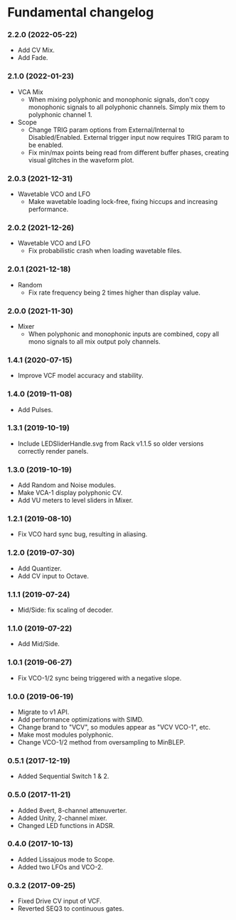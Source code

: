 # Fundamental changelog

### 2.2.0 (2022-05-22)
- Add CV Mix.
- Add Fade.

### 2.1.0 (2022-01-23)
- VCA Mix
	- When mixing polyphonic and monophonic signals, don't copy monophonic signals to all polyphonic channels. Simply mix them to polyphonic channel 1.
- Scope
	- Change TRIG param options from External/Internal to Disabled/Enabled. External trigger input now requires TRIG param to be enabled.
	- Fix min/max points being read from different buffer phases, creating visual glitches in the waveform plot.

### 2.0.3 (2021-12-31)
- Wavetable VCO and LFO
	- Make wavetable loading lock-free, fixing hiccups and increasing performance.

### 2.0.2 (2021-12-26)
- Wavetable VCO and LFO
	- Fix probabilistic crash when loading wavetable files.

### 2.0.1 (2021-12-18)
- Random
	- Fix rate frequency being 2 times higher than display value.

### 2.0.0 (2021-11-30)
- Mixer
	- When polyphonic and monophonic inputs are combined, copy all mono signals to all mix output poly channels.

### 1.4.1 (2020-07-15)
- Improve VCF model accuracy and stability.

### 1.4.0 (2019-11-08)
- Add Pulses.

### 1.3.1 (2019-10-19)
- Include LEDSliderHandle.svg from Rack v1.1.5 so older versions correctly render panels.

### 1.3.0 (2019-10-19)
- Add Random and Noise modules.
- Make VCA-1 display polyphonic CV.
- Add VU meters to level sliders in Mixer.

### 1.2.1 (2019-08-10)
- Fix VCO hard sync bug, resulting in aliasing.

### 1.2.0 (2019-07-30)
- Add Quantizer.
- Add CV input to Octave.

### 1.1.1 (2019-07-24)
- Mid/Side: fix scaling of decoder.

### 1.1.0 (2019-07-22)
- Add Mid/Side.

### 1.0.1 (2019-06-27)
- Fix VCO-1/2 sync being triggered with a negative slope.

### 1.0.0 (2019-06-19)
- Migrate to v1 API.
- Add performance optimizations with SIMD.
- Change brand to "VCV", so modules appear as "VCV VCO-1", etc.
- Make most modules polyphonic.
- Change VCO-1/2 method from oversampling to MinBLEP.

### 0.5.1 (2017-12-19)
- Added Sequential Switch 1 & 2.

### 0.5.0 (2017-11-21)
- Added 8vert, 8-channel attenuverter.
- Added Unity, 2-channel mixer.
- Changed LED functions in ADSR.

### 0.4.0 (2017-10-13)
- Added Lissajous mode to Scope.
- Added two LFOs and VCO-2.

### 0.3.2 (2017-09-25)
- Fixed Drive CV input of VCF.
- Reverted SEQ3 to continuous gates.
